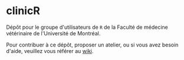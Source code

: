 clinicR
============================

Dépôt pour le groupe d'utilisateurs de `R` de la Faculté de médecine vétérinaire de
l'Université de Montréal.

Pour contribuer à ce dépôt, proposer un atelier, ou si vous avez besoin d'aide,
veuillez vous référer au [wiki](https://github.com/dhaine/clinicR/wiki).

